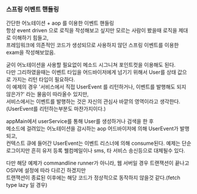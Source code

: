 ### 스프링 이벤트 핸들링

간단한 어노테이션 + aop 를 이용한 이벤트 핸들링  
항상 event driven 으로 로직을 작성해보고 싶지만 모르는 사람이 봤을때 로직을 제대로 이해하기 힘들고,   
프레임워크에 의존적인 코드가 생성되므로 사용하지 않던 스프링 이벤트를 이용한 exam을 작성해보았음. 

굳이 어노테이션을 사용할 필요없이 메소드 시그니쳐 포인트컷을 이용해도 된다.  
다만 그리하였을때는 이벤트 타입을 어드바이저에게 넘기기 위해서 User를 상태 값으로 가지는 리턴 타입이 필요하다.  
이 예제의 경우 '서비스에서 직접 UserEvent 를 리턴하거나, 이벤트를 발행해도 되지 않은가?' 라는 물음이 따라올수 있지만,  
서비스에서는 이벤트를 발행하는 것은 자신의 관심사 바깥의 영역이라고 생각한다.(UserEvent를 리턴하는부분도 마찬가지이다.)

appMain에서 userService를 통해 User를 생성하거나 검색을 한 후  
메소드에 걸려있는 어노테이션을 감시하는 aop 어드바이저에 의해 UserEvent가 발행되고,  
컨텍스트 큐에 들어간 UserEvent는 이벤트 리스너에 의해 consume된다.
예제는 단순 로그이지만 흔히 유저 등록 웰컴메일이나 sms, 타 서비스 송신등으로 대체될수 있다.

다만 해당 예제가 commandline runner가 아니라, 웹 서버일 경우 트랜잭션이 끝나고 OSIV에 설정에 따라 다르긴 하겠지만   
트랜잭션이 종료된 이후에는 해당 코드가 정상적으로 동작하지 않을것 같다.(fetch type lazy 일 경우)
